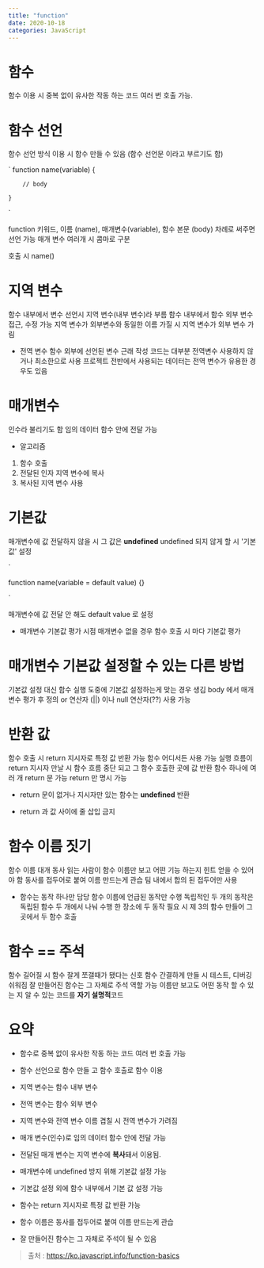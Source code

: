 ```yaml
---
title: "function"
date: 2020-10-18
categories: JavaScript
---
```


# 함수

함수 이용 시 중복 없이 유사한 작동 하는 코드 여러 번 호출 가능.

# 함수 선언

함수 선언 방식 이용 시 함수 만들 수 있음 (함수 선언문 이라고 부르기도 함)

`
function name(variable) {

        // body

    }

`

function 키워드, 이름 (name), 매개변수(variable), 함수 본문 (body) 차례로 써주면 선언 가능
매개 변수 여러개 시 콤마로 구분

호출 시 name()

# 지역 변수

함수 내부에서 변수 선언시 지역 변수(내부 변수)라 부름
함수 내부에서 함수 외부 변수 접근, 수정 가능
지역 변수가 외부변수와 동일한 이름 가질 시 지역 변수가 외부 변수 가림

- 전역 변수
  함수 외부에 선언된 변수
  근래 작성 코드는 대부분 전역변수 사용하지 않거나 최소한으로 사용
  프로젝트 전반에서 사용되는 데이터는 전역 변수가 유용한 경우도 있음

# 매개변수

인수라 불리기도 함
임의 데이터 함수 안에 전달 가능

- 알고리즘

1. 함수 호출
2. 전달된 인자 지역 변수에 복사
3. 복사된 지역 변수 사용

# 기본값

매개변수에 값 전달하지 않을 시 그 값은 **undefined**
undefined 되지 않게 할 시 '기본값' 설정

`

function name(variable = default value) {}

`

매개변수에 값 전달 안 해도 default value 로 설정

- 매개변수 기본값 평가 시점
  매개변수 없을 경우 함수 호출 시 마다 기본값 평가

# 매개변수 기본값 설정할 수 있는 다른 방법

기본값 설정 대신 함수 실행 도중에 기본값 설정하는게 맞는 경우 생김
body 에서 매개변수 평가 후 정의
or 연산자 (||) 이나 null 연산자(??) 사용 가능

# 반환 값

함수 호출 시 return 지시자로 특정 값 반환 가능
함수 어디서든 사용 가능
실행 흐름이 return 지시자 만날 시 함수 흐름 중단 되고 그 함수 호출한 곳에 값 반환
함수 하나에 여러 개 return 문 가능
return 만 명시 가능

- return 문이 없거나 지시자만 있는 함수는 **undefined** 반환

- return 과 값 사이에 줄 삽입 금지

# 함수 이름 짓기

함수 이름 대개 동사
읽는 사람이 함수 이름만 보고 어떤 기능 하는지 힌트 얻을 수 있어야 함
동사를 접두어로 붙여 이름 만드는게 관습
팀 내에서 합의 된 접두어만 사용

- 함수는 동작 하나만 담당
  함수 이름에 언급된 동작만 수행
  독립적인 두 개의 동작은 독립된 함수 두 개에서 나눠 수행
  한 장소에 두 동작 필요 시 제 3의 함수 만들어 그곳에서 두 함수 호출

# 함수 == 주석

함수 길어질 시 함수 잘게 쪼갤때가 됐다는 신호
함수 간결하게 만들 시 테스트, 디버깅 쉬워짐
잘 만들어진 함수는 그 자체로 주석 역할 가능
이름만 보고도 어떤 동작 할 수 있는 지 알 수 있는 코드를 **자기 설명적**코드

# 요약

- 함수로 중복 없이 유사한 작동 하는 코드 여러 번 호출 가능

- 함수 선언으로 함수 만들 고 함수 호출로 함수 이용

- 지역 변수는 함수 내부 변수

- 전역 변수는 함수 외부 변수

- 지역 변수와 전역 변수 이름 겹칠 시 전역 변수가 가려짐

- 매개 변수(인수)로 임의 데이터 함수 안에 전달 가능

- 전달된 매개 변수는 지역 변수에 **복사**돼서 이용됨.

- 매개변수에 undefined 방지 위해 기본값 설정 가능

- 기본값 설정 외에 함수 내부에서 기본 값 설정 가능

- 함수는 return 지시자로 특정 값 반환 가능

- 함수 이름은 동사를 접두어로 붙여 이름 만드는게 관습

- 잘 만들어진 함수는 그 자체로 주석이 될 수 있음

> 출처 : https://ko.javascript.info/function-basics
